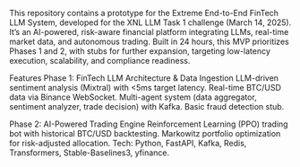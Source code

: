 This repository contains a prototype for the Extreme End-to-End FinTech LLM System, developed for the XNL LLM Task 1 challenge (March 14, 2025). It’s an AI-powered, risk-aware financial platform integrating LLMs, real-time market data, and autonomous trading. Built in 24 hours, this MVP prioritizes Phases 1 and 2, with stubs for further expansion, targeting low-latency execution, scalability, and compliance readiness.

Features
Phase 1: FinTech LLM Architecture & Data Ingestion
LLM-driven sentiment analysis (Mixtral) with <5ms target latency.
Real-time BTC/USD data via Binance WebSocket.
Multi-agent system (data aggregator, sentiment analyzer, trade decision) with Kafka.
Basic fraud detection stub.

Phase 2: AI-Powered Trading Engine
Reinforcement Learning (PPO) trading bot with historical BTC/USD backtesting.
Markowitz portfolio optimization for risk-adjusted allocation.
Tech: Python, FastAPI, Kafka, Redis, Transformers, Stable-Baselines3, yfinance.